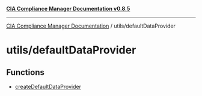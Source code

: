 [**CIA Compliance Manager Documentation v0.8.5**](../../README.md)

***

[CIA Compliance Manager Documentation](../../modules.md) / utils/defaultDataProvider

# utils/defaultDataProvider

## Functions

- [createDefaultDataProvider](functions/createDefaultDataProvider.md)
